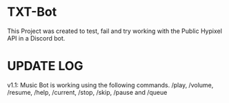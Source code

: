 # TXT-Bot
This Project was created to test, fail and try working with the Public Hypixel API in a Discord bot.

# UPDATE LOG 
v1.1: Music Bot is working using the following commands.
/play, /volume, /resume, /help, /current, /stop, /skip, /pause and /queue


